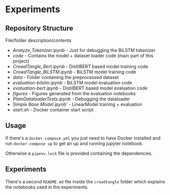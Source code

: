 # Experiments

## Repository Structure

File/folder description/contents

- *Analyze_Tokenizer.ipynb* - Just for debugging the BiLSTM tokenizer
- *code* - Contains the model + dataset loader code (main part of this project)
- *CrowdTangle_Bert.ipynb* - DistilBERT based model training code
- *CrowdTangle_BiLSTM.ipynb* - BiLSTM model training code
- *data* - Folder containing the preprocessed dataset
- *evaluation-bilstm.ipynb* - BiLSTM model evaluation code
- *evaluation-bert.ipynb* - DistilBERT based model evaluation code
- *figures* - Figures generated from the evaluation notebooks
- *PlainDataloaderTests.ipynb* - Debugging the dataloader
- *Simple Base Model.ipynb'* - LinearModel training + evaluation
- *start.sh* - Docker container start script


## Usage

If there's a `docker-compose.yml` you just need to have Docker installed and run
`docker-compose up` to get an up and running jupyter notebook.

Otherwise a `pipenv.lock` file is provided containing the dependencies.

## Experiments

There's a second `README.md` file inside the `crowdtangle` folder which explains the
notebooks used in the experiments.